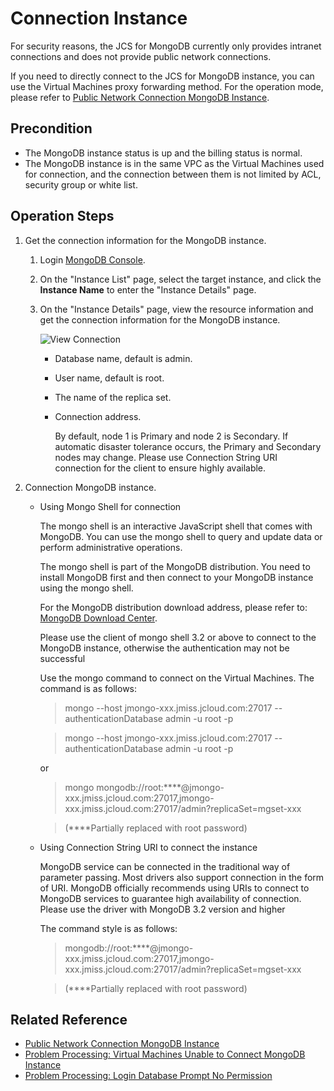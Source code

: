 # Connection Instance

For security reasons, the JCS for MongoDB currently only provides intranet connections and does not provide public network connections.

If you need to directly connect to the JCS for MongoDB instance, you can use the Virtual Machines proxy forwarding method. For the operation mode, please refer to [Public Network Connection MongoDB Instance](../Best-Practices/Public-Network-Connect-to-MongoDB-Instance.md).



## Precondition
- The MongoDB instance status is up and the billing status is normal.
- The MongoDB instance is in the same VPC as the Virtual Machines used for connection, and the connection between them is not limited by ACL, security group or white list.

## Operation Steps
1. Get the connection information for the MongoDB instance.
   1. Login [MongoDB Console](https://mongodb-console.jdcloud.com/mongodb).
   1. On the "Instance List" page, select the target instance, and click the **Instance Name** to enter the "Instance Details" page.
   1. On the "Instance Details" page, view the resource information and get the connection information for the MongoDB instance.
   
		![View Connection](https://github.com/jdcloudcom/cn/blob/master/image/mongodb/mongo-006.png)

		- Database name, default is admin.
		- User name, default is root.
		- The name of the replica set.
		- Connection address.
				
		   By default, node 1 is Primary and node 2 is Secondary. If automatic disaster tolerance occurs, the Primary and Secondary nodes may change.
                Please use Connection String URI connection for the client to ensure highly available.

2. Connection MongoDB instance.
   - Using Mongo Shell for connection

		The mongo shell is an interactive JavaScript shell that comes with MongoDB. You can use the mongo shell to query and update data or perform administrative operations.
		
		The mongo shell is part of the MongoDB distribution. You need to install MongoDB first and then connect to your MongoDB instance using the mongo shell.
		
		For the MongoDB distribution download address, please refer to: [MongoDB Download Center](https://www.mongodb.com/download-center#community).
		
		Please use the client of mongo shell 3.2 or above to connect to the MongoDB instance, otherwise the authentication may not be successful
		
		Use the mongo command to connect on the Virtual Machines. The command is as follows:

		> mongo --host jmongo-xxx.jmiss.jcloud.com:27017 --authenticationDatabase admin -u root -p
		
		> mongo --host jmongo-xxx.jmiss.jcloud.com:27017 --authenticationDatabase admin -u root -p
		
		or
		
		> mongo mongodb://root:****@jmongo-xxx.jmiss.jcloud.com:27017,jmongo-xxx.jmiss.jcloud.com:27017/admin?replicaSet=mgset-xxx
		
		>(****Partially replaced with root password)
		
   - Using Connection String URI to connect the instance
   
      MongoDB service can be connected in the traditional way of parameter passing. Most drivers also support connection in the form of URI. MongoDB officially recommends using URIs to connect to MongoDB services to guarantee high availability of connection. Please use the driver with MongoDB 3.2 version and higher
		
      The command style is as follows:

	   > mongodb://root:****@jmongo-xxx.jmiss.jcloud.com:27017,jmongo-xxx.jmiss.jcloud.com:27017/admin?replicaSet=mgset-xxx
	   
	   > (****Partially replaced with root password)
		
		
## Related Reference

- [Public Network Connection MongoDB Instance](../Best-Practices/Public-Network-Connect-to-MongoDB-Instance.md)
- [Problem Processing: Virtual Machines Unable to Connect MongoDB Instance](../Troubleshooting/Connect-Failed.md)
- [Problem Processing: Login Database Prompt No Permission](../Troubleshooting/Authentication.md)
		
